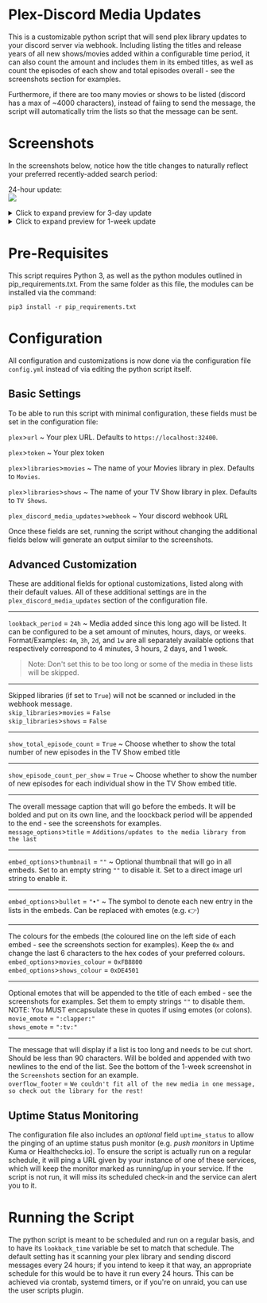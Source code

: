  # Plex-Discord Media Updates

This is a customizable python script that will send plex library updates to your discord server via webhook. Including listing the titles and release years of all new shows/movies added within a configurable time period, it can also count the amount and includes them in its embed titles, as well as count the episodes of each show and total episodes overall - see the screenshots section for examples. 

Furthermore, if there are too many movies or shows to be listed (discord has a max of ~4000 characters), instead of faiing to send the message, the script will automatically trim the lists so that the message can be sent.

# Screenshots

In the screenshots below, notice how the title changes to naturally reflect your preferred recently-added search period:

24-hour update:  
![](https://user-images.githubusercontent.com/44678543/159141632-db133f53-7858-4976-ba12-e2a21fe61590.png)

<details><summary>Click to expand preview for 3-day update</summary>

![](https://user-images.githubusercontent.com/44678543/159141135-09863ac3-bf8c-4402-8e23-c51ee8c2c18f.png)

</details>
<details><summary>Click to expand preview for 1-week update</summary>

Notice that lists that are too long will automatically get trimmed and an additional message will be appended at the bottom of each embed to let users know. This is to prevent the webhook from failing to send.
  
![](https://user-images.githubusercontent.com/44678543/159141139-b64742eb-0d6a-42a2-92e3-9f2d503e37ea.png)

</details>

# Pre-Requisites

This script requires Python 3, as well as the python modules outlined in pip_requirements.txt. From the same folder as this file, the modules can be installed via the command:

`pip3 install -r pip_requirements.txt`


# Configuration

All configuration and customizations is now done via the configuration file `config.yml` instead of via editing the python script itself.

## Basic Settings

To be able to run this script with minimal configuration, these fields must be set in the configuration file:

`plex`>`url` ~ Your plex URL. Defaults to `https://localhost:32400`.

`plex`>`token` ~ Your plex token

`plex`>`libraries`>`movies` ~ The name of your Movies library in plex. Defaults to `Movies`.

`plex`>`libraries`>`shows` ~ The name of your TV Show library in plex. Defaults to `TV Shows`. 

`plex_discord_media_updates`>`webhook` ~ Your discord webhook URL

Once these fields are set, running the script without changing the additional fields below will generate an output similar to the screenshots.

## Advanced Customization

These are additional fields for optional customizations, listed along with their default values. All of these additional settings are in the `plex_discord_media_updates` section of the configuration file.

---

`lookback_period` = `24h` ~ Media added since this long ago will be listed. It can be configured to be a set amount of minutes, hours, days, or weeks.  
Format/Examples: `4m`, `3h`, `2d`, and `1w` are all separately available options that respectively correspond to 4 minutes, 3 hours, 2 days, and 1 week.

> Note: Don't set this to be too long or some of the media in these lists will be skipped.

---

Skipped libraries (if set to `True`) will not be scanned or included in the webhook message.  
`skip_libraries`>`movies` = `False`  
`skip_libraries`>`shows` = `False`

---

`show_total_episode_count` = `True` ~ Choose whether to show the total number of new episodes in the TV Show embed title

---

`show_episode_count_per_show` = `True` ~ Choose whether to show the number of new episodes for each individual show in the TV Show embed title.

---

The overall message caption that will go before the embeds. It will be bolded and put on its own line, and the loockback period will be appended to the end - see the screenshots for examples.  
`message_options`>`title` = `Additions/updates to the media library from the last`

---

`embed_options`>`thumbnail` = `""` ~ Optional thumbnail that will go in all embeds. Set to an empty string `""` to disable it. Set to a direct image url string to enable it.

---

`embed_options`>`bullet` = `"•"` ~ The symbol to denote each new entry in the lists in the embeds. Can be replaced with emotes (e.g. :point_right:)

---

The colours for the embeds (the coloured line on the left side of each embed - see the screenshots section for examples). Keep the `0x` and change the last 6 characters to the hex codes of your preferred colours.  
`embed_options`>`movies_colour` = `0xFB8800`  
`embed_options`>`shows_colour` = `0xDE4501`

---

Optional emotes that will be appended to the title of each embed - see the screenshots for examples. Set them to empty strings `""` to disable them. NOTE: You MUST encapsulate these in quotes if using emotes (or colons).  
`movie_emote` = `":clapper:"`  
`shows_emote` = `":tv:"`

---

The message that will display if a list is too long and needs to be cut short. Should be less than 90 characters. Will be bolded and appended with two newlines to the end of the list. See the bottom of the 1-week screenshot in the `Screenshots` section for an example.  
`overflow_footer` = `We couldn't fit all of the new media in one message, so check out the library for the rest!`

## Uptime Status Monitoring

The configuration file also includes an *optional* field `uptime_status` to allow the pinging of an uptime status push monitor (e.g. *push monitors* in Uptime Kuma or Healthchecks.io). To ensure the script is actually run on a regular schedule, it will ping a URL given by your instance of one of these services, which will keep the monitor marked as running/up in your service. If the script is not run, it will miss its scheduled check-in and the service can alert you to it.

# Running the Script

The python script is meant to be scheduled and run on a regular basis, and to have its `lookback_time` variable be set to match that schedule. The default setting has it scanning your plex library and sending discord messages every 24 hours; if you intend to keep it that way, an appropriate schedule for this would be to have it run every 24 hours. This can be achieved via crontab, systemd timers, or if you're on unraid, you can use the user scripts plugin.

